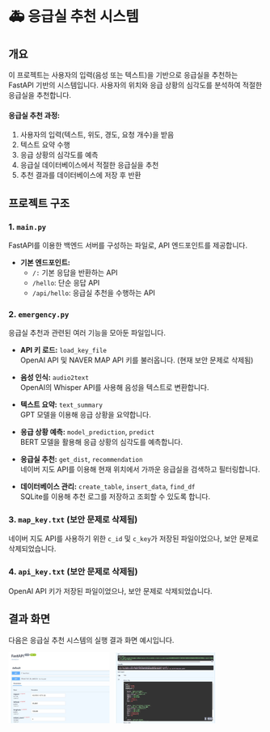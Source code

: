 # 🚑 응급실 추천 시스템

## 개요

이 프로젝트는 사용자의 입력(음성 또는 텍스트)을 기반으로 응급실을 추천하는 FastAPI 기반의 시스템입니다. 사용자의 위치와 응급 상황의 심각도를 분석하여 적절한 응급실을 추천합니다.

#### 응급실 추천 과정:

1. 사용자의 입력(텍스트, 위도, 경도, 요청 개수)을 받음
2. 텍스트 요약 수행
3. 응급 상황의 심각도를 예측
4. 응급실 데이터베이스에서 적절한 응급실을 추천
5. 추천 결과를 데이터베이스에 저장 후 반환

## 프로젝트 구조

### 1. `main.py`

FastAPI를 이용한 백엔드 서버를 구성하는 파일로, API 엔드포인트를 제공합니다.

- **기본 엔드포인트:**
  - `/:` 기본 응답을 반환하는 API
  - `/hello`: 단순 응답 API
  - `/api/hello`: 응급실 추천을 수행하는 API

### 2. `emergency.py`

응급실 추천과 관련된 여러 기능을 모아둔 파일입니다.

- **API 키 로드:** `load_key_file`  
  OpenAI API 및 NAVER MAP API 키를 불러옵니다. (현재 보안 문제로 삭제됨)

- **음성 인식:** `audio2text`  
  OpenAI의 Whisper API를 사용해 음성을 텍스트로 변환합니다.

- **텍스트 요약:** `text_summary`  
  GPT 모델을 이용해 응급 상황을 요약합니다.

- **응급 상황 예측:** `model_prediction`, `predict`  
  BERT 모델을 활용해 응급 상황의 심각도를 예측합니다.

- **응급실 추천:** `get_dist`, `recommendation`  
  네이버 지도 API를 이용해 현재 위치에서 가까운 응급실을 검색하고 필터링합니다.

- **데이터베이스 관리:** `create_table`, `insert_data`, `find_df`  
  SQLite를 이용해 추천 로그를 저장하고 조회할 수 있도록 합니다.

### 3. `map_key.txt` (보안 문제로 삭제됨)

네이버 지도 API를 사용하기 위한 `c_id` 및 `c_key`가 저장된 파일이었으나, 보안 문제로 삭제되었습니다.

### 4. `api_key.txt` (보안 문제로 삭제됨)

OpenAI API 키가 저장된 파일이었으나, 보안 문제로 삭제되었습니다.

## 결과 화면

다음은 응급실 추천 시스템의 실행 결과 화면 예시입니다.

<div style="display: flex;">
    <img src="fastapi.jpg" alt="api입력" style="width: 200px; margin-right: 10px;">
    <img src="api 결과.jpg" alt="api결과" style="width: 200px;">
</div>
